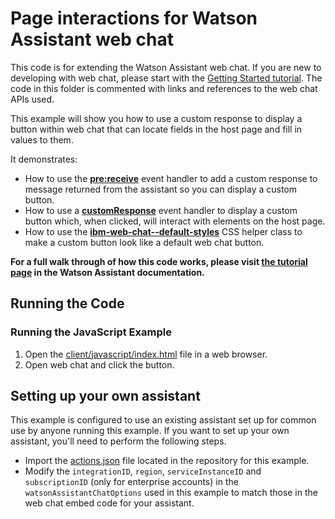 # Page interactions for Watson Assistant web chat

This code is for extending the Watson Assistant web chat. If you are new to developing with web chat, please start with the [Getting Started tutorial](https://ibm.com). The code in this folder is commented with links and references to the web chat APIs used.

This example will show you how to use a custom response to display a button within web chat that can locate fields in the host page and fill in values to them.

It demonstrates:

- How to use the [**pre:receive**](https://web-chat.global.assistant.watson.cloud.ibm.com/docs.html?to=api-events#prereceive) event handler to add a custom response to message returned from the assistant so you can display a custom button.
- How to use a [**customResponse**](https://web-chat.global.assistant.watson.cloud.ibm.com/docs.html?to=api-events#customresponse) event handler to display a custom button which, when clicked, will interact with elements on the host page.
- How to use the [**ibm-web-chat--default-styles**](https://web-chat.global.assistant.watson.cloud.ibm.com/docs.html?to=api-render#helper_classes) CSS helper class to make a custom button look like a default web chat button.

**For a full walk through of how this code works, please visit [the tutorial page](https://TODO.ibm.com) in the Watson Assistant documentation.**

## Running the Code

### Running the JavaScript Example

1. Open the [client/javascript/index.html](client/javascript/index.html) file in a web browser.
2. Open web chat and click the button.

## Setting up your own assistant

This example is configured to use an existing assistant set up for common use by anyone running this example. If you want to set up your own assistant, you'll need to perform the following steps.

- Import the [actions.json](actions.json) file located in the repository for this example.
- Modify the `integrationID`, `region`, `serviceInstanceID` and `subscriptionID` (only for enterprise accounts) in the `watsonAssistantChatOptions` used in this example to match those in the web chat embed code for your assistant.